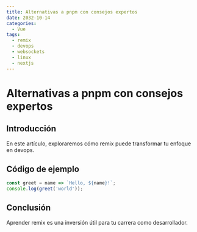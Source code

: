 ```yaml
---
title: Alternativas a pnpm con consejos expertos
date: 2032-10-14
categories:
  - Vue
tags:
  - remix
  - devops
  - websockets
  - linux
  - nextjs
---
```


# Alternativas a pnpm con consejos expertos

## Introducción

En este artículo, exploraremos cómo remix puede transformar tu enfoque en devops.

## Código de ejemplo

```javascript
const greet = name => `Hello, ${name}!`;
console.log(greet('world'));
```

## Conclusión

Aprender remix es una inversión útil para tu carrera como desarrollador.